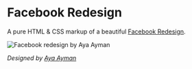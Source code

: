# Facebook Redesign

A pure HTML & CSS markup of a beautiful [Facebook Redesign](https://www.uplabs.com/posts/facebook-redesign-39a0d89c-691d-49f3-9815-da35a305f03b#).

![Facebook redesign by Aya Ayman](https://repository-images.githubusercontent.com/291522540/da946480-eac0-11ea-9f85-69e68040ed4a)

_Designed by [Aya Ayman](https://www.uplabs.com/aaya1521998)_
